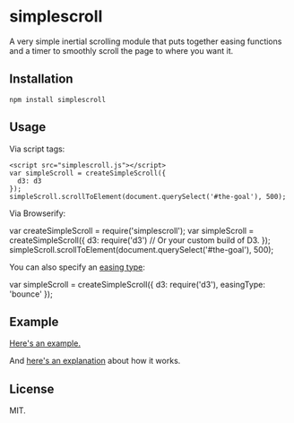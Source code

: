 simplescroll
============

A very simple inertial scrolling module that puts together easing functions and a timer to smoothly scroll the page to where you want it.

Installation
------------

    npm install simplescroll

Usage
-----

Via script tags:

    <script src="simplescroll.js"></script>
    var simpleScroll = createSimpleScroll({
      d3: d3
    });
    simpleScroll.scrollToElement(document.querySelect('#the-goal'), 500);

Via Browserify:

  var createSimpleScroll = require('simplescroll');
  var simpleScroll = createSimpleScroll({
    d3: require('d3') // Or your custom build of D3.
  });
  simpleScroll.scrollToElement(document.querySelect('#the-goal'), 500);

You can also specify an [easing type](https://github.com/mbostock/d3/wiki/Transitions#d3_ease):

  var simpleScroll = createSimpleScroll({
    d3: require('d3'),
    easingType: 'bounce'
  });

Example
-------

[Here's an example.](http://jimkang.com/simplescroll/example)

And [here's an explanation](bl.ocks.org/jimkang/e318dfad9c798a456ded) about how it works.

License
-------

MIT.
